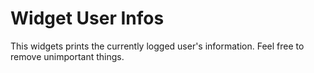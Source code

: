 # Widget User Infos
This widgets prints the currently logged user's information. Feel free to remove unimportant things.